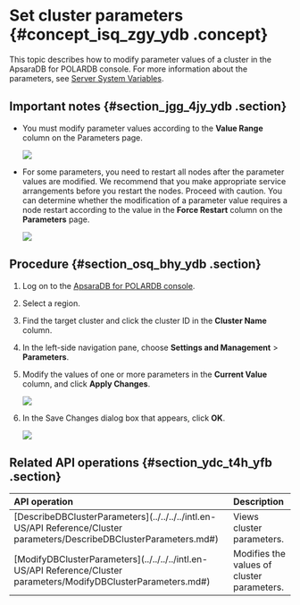 # Set cluster parameters {#concept_isq_zgy_ydb .concept}

This topic describes how to modify parameter values of a cluster in the ApsaraDB for POLARDB console. For more information about the parameters, see [Server System Variables](https://dev.mysql.com/doc/refman/5.6/en/server-system-variables.html).

## Important notes {#section_jgg_4jy_ydb .section}

-   You must modify parameter values according to the **Value Range** column on the Parameters page.

    ![](http://static-aliyun-doc.oss-cn-hangzhou.aliyuncs.com/assets/img/14001/156594099913713_en-US.png)

-   For some parameters, you need to restart all nodes after the parameter values are modified. We recommend that you make appropriate service arrangements before you restart the nodes. Proceed with caution. You can determine whether the modification of a parameter value requires a node restart according to the value in the **Force Restart** column on the **Parameters** page.

    ![](http://static-aliyun-doc.oss-cn-hangzhou.aliyuncs.com/assets/img/14001/156594099913711_en-US.png)


## Procedure {#section_osq_bhy_ydb .section}

1.  Log on to the [ApsaraDB for POLARDB console](https://polardb.console.aliyun.com/).
2.  Select a region.
3.  Find the target cluster and click the cluster ID in the **Cluster Name** column.
4.  In the left-side navigation pane, choose **Settings and Management** \> **Parameters**.
5.  Modify the values of one or more parameters in the **Current Value** column, and click **Apply Changes**.

    ![](http://static-aliyun-doc.oss-cn-hangzhou.aliyuncs.com/assets/img/14001/156594100034687_en-US.png)

6.  In the Save Changes dialog box that appears, click **OK**.

    ![](http://static-aliyun-doc.oss-cn-hangzhou.aliyuncs.com/assets/img/14001/156594100034688_en-US.png)


## Related API operations {#section_ydc_t4h_yfb .section}

|API operation|Description|
|:------------|:----------|
|[DescribeDBClusterParameters](../../../../intl.en-US/API Reference/Cluster parameters/DescribeDBClusterParameters.md#)|Views cluster parameters.|
|[ModifyDBClusterParameters](../../../../intl.en-US/API Reference/Cluster parameters/ModifyDBClusterParameters.md#)|Modifies the values of cluster parameters.|

